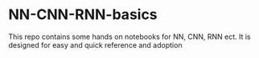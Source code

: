 # NN-CNN-RNN-basics
This repo contains some hands on notebooks for NN, CNN, RNN ect. It is designed for easy and quick reference and adoption
 
